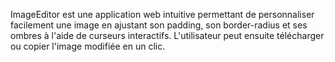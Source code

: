 ImageEditor est une application web intuitive permettant de personnaliser facilement une image en ajustant son padding, son border-radius et ses ombres à l'aide de curseurs interactifs. L'utilisateur peut ensuite télécharger ou copier l'image modifiée en un clic.

